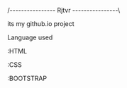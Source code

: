 /---------------- Rjtvr ----------------\

its my github.io project

Language used

:HTML

:CSS

:BOOTSTRAP
